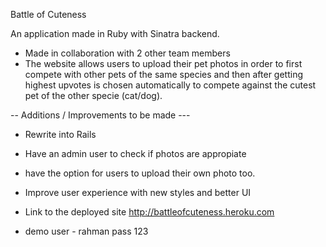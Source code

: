Battle of Cuteness

 An application made in Ruby with Sinatra backend.
- Made in collaboration with 2 other team members 
- The website allows users to upload their pet photos in order to first compete with other pets of the same species and then after getting highest upvotes is chosen automatically to compete against the cutest pet of the other specie (cat/dog).

-- Additions / Improvements to be made ---

- Rewrite into Rails
- Have an admin user to check if photos are appropiate
- have the option for users to upload their own photo too.
- Improve user experience with new styles and better UI 


- Link to the deployed site http://battleofcuteness.heroku.com
- demo user - rahman pass 123



